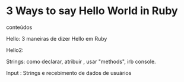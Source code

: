 # 3 Ways to say Hello World in Ruby

conteúdos

Hello:
3 maneiras de dizer Hello em Ruby

Hello2:

Strings:
como declarar, atribuir , usar "methods", irb console.

Input :
Strings e recebimento de dados de usuários
